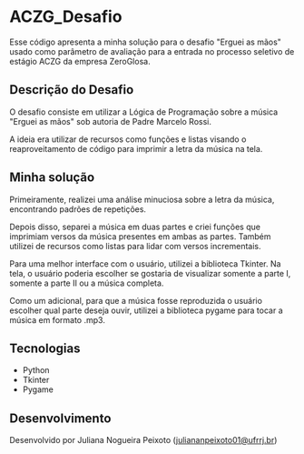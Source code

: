 # ACZG_Desafio

Esse código apresenta a minha solução para o desafio "Erguei as mãos" usado como parâmetro de avaliação para a entrada no processo seletivo de estágio ACZG da empresa ZeroGlosa.

## Descrição do Desafio

O desafio consiste em utilizar a Lógica de Programação sobre a música "Erguei as mãos" sob autoria de Padre Marcelo Rossi.

A ideia era utilizar de recursos como funções e listas visando o reaproveitamento de código para imprimir a letra da música na tela.

## Minha solução

Primeiramente, realizei uma análise minuciosa sobre a letra da música, encontrando padrões de repetições. 

Depois disso, separei a música em duas partes e criei funções que imprimiam versos da música presentes em ambas as partes. Também utilizei de recursos como listas para lidar com versos incrementais.

Para uma melhor interface com o usuário, utilizei a biblioteca Tkinter. Na tela, o usuário poderia escolher se gostaria de visualizar somente a parte I, somente a parte II ou a música completa.

Como um adicional, para que a música fosse reproduzida o usuário escolher qual parte deseja ouvir, utilizei a biblioteca pygame para tocar a música em formato .mp3.

## Tecnologias

- Python 
- Tkinter
- Pygame

## Desenvolvimento

Desenvolvido por Juliana Nogueira Peixoto (<juliananpeixoto01@ufrrj.br>)
